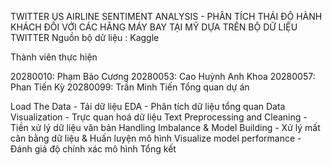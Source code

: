 TWITTER US AIRLINE SENTIMENT ANALYSIS - PHÂN TÍCH THÁI ĐỘ HÀNH KHÁCH ĐỐI VỚI CÁC HÃNG MÁY BAY TẠI MỸ DỰA TRÊN BỘ DỮ LIỆU TWITTER
Nguồn bộ dữ liệu : Kaggle

Thành viên thực hiện

20280010: Phạm Bảo Cương
20280053: Cao Huỳnh Anh Khoa
20280057: Phan Tiến Kỳ
20280099: Trần Minh Tiến
Tổng quan dự án

Load The Data - Tải dữ liệu
EDA - Phân tích dữ liệu tổng quan
Data Visualization - Trực quan hoá dữ liệu
Text Preprocessing and Cleaning - Tiền xử lý dữ liệu văn bản
Handling Imbalance & Model Building - Xử lý mất cân bằng dữ liệu & Huấn luyện mô hình
Visualize model performance - Đánh giá độ chính xác mô hình
Tổng kết
